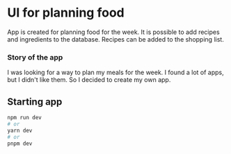 # UI for planning food

App is created for planning food for the week. It is possible to add recipes and ingredients to the database. Recipes can be added to the shopping list.

### Story of the app
I was looking for a way to plan my meals for the week. I found a lot of apps, but I didn't like them. So I decided to create my own app.

## Starting app

```bash
npm run dev
# or
yarn dev
# or
pnpm dev
```